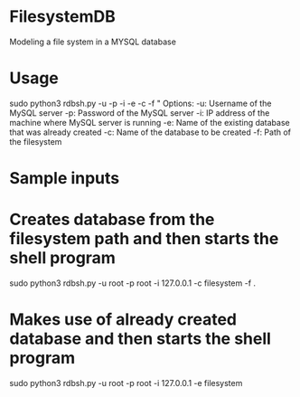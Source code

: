 # FilesystemDB
Modeling a file system in a MYSQL database

# Usage
sudo python3 rdbsh.py -u <user> -p <password> -i <host ip> -e <exising db name> -c <create db name> -f <filesystem path>"
Options:
-u: Username of the MySQL server
-p: Password of the MySQL server
-i: IP address of the machine where MySQL server is running
-e: Name of the existing database that was already created
-c: Name of the database to be created
-f: Path of the filesystem

# Sample inputs
# Creates database from the filesystem path and then starts the shell program
sudo python3 rdbsh.py -u root -p root -i 127.0.0.1 -c filesystem -f . 

# Makes use of already created database and then starts the shell program
sudo python3 rdbsh.py -u root -p root -i 127.0.0.1 -e filesystem 
